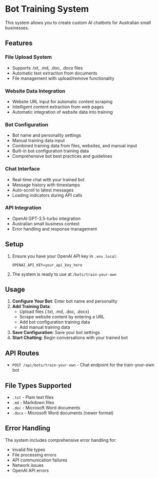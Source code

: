 # Bot Training System

This system allows you to create custom AI chatbots for Australian small businesses.

## Features

### File Upload System

- Supports .txt, .md, .doc, .docx files
- Automatic text extraction from documents
- File management with upload/remove functionality

### Website Data Integration

- Website URL input for automatic content scraping
- Intelligent content extraction from web pages
- Automatic integration of website data into training

### Bot Configuration

- Bot name and personality settings
- Manual training data input
- Combined training data from files, websites, and manual input
- Built-in bot configuration training data
- Comprehensive bot best practices and guidelines

### Chat Interface

- Real-time chat with your trained bot
- Message history with timestamps
- Auto-scroll to latest messages
- Loading indicators during API calls

### API Integration

- OpenAI GPT-3.5-turbo integration
- Australian small business context
- Error handling and response management

## Setup

1. Ensure you have your OpenAI API key in `.env.local`:

   ```
   OPENAI_API_KEY=your_api_key_here
   ```

2. The system is ready to use at `/bots/train-your-own`

## Usage

1. **Configure Your Bot**: Enter bot name and personality
2. **Add Training Data**:
   - Upload files (.txt, .md, .doc, .docx)
   - Scrape website content by entering a URL
   - Add bot configuration training data
   - Add manual training data
3. **Save Configuration**: Save your bot settings
4. **Start Chatting**: Begin conversations with your trained bot

## API Routes

- `POST /api/bots/train-your-own` - Chat endpoint for the train-your-own bot

## File Types Supported

- `.txt` - Plain text files
- `.md` - Markdown files
- `.doc` - Microsoft Word documents
- `.docx` - Microsoft Word documents (newer format)

## Error Handling

The system includes comprehensive error handling for:

- Invalid file types
- File processing errors
- API communication failures
- Network issues
- OpenAI API errors
